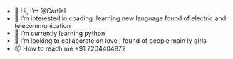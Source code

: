 - 👋 Hi, I’m @Cartlal
- 👀 I’m interested in coading ,learning new language found of electric and telecommunication 
- 🌱 I’m currently learning python
- 💞️ I’m looking to collaborate on love , found of people main ly girls
- 📫 How to reach me  +91 7204404872

<!---
Cartlal/Cartlal is a ✨ special ✨ repository because its `README.md` (this file) appears on your GitHub profile.
You can click the Preview link to take a look at your changes.
--->
